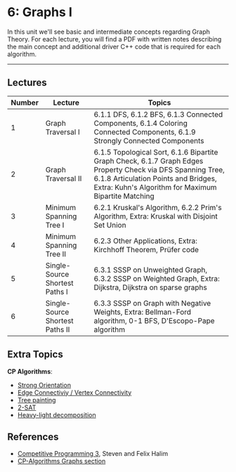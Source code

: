 # 6: Graphs I

In this unit we'll see basic and intermediate concepts regarding Graph Theory. For each lecture, you will find a PDF with written notes describing the main concept and additional driver C++ code that is required for each algorithm.

---

## Lectures

| Number | Lecture | Topics |
| ------ | ------- | ------ |
| 1  | Graph Traversal I  | 6.1.1 DFS, 6.1.2 BFS, 6.1.3 Connected Components, 6.1.4 Coloring Connected Components, 6.1.9 Strongly Connected Components |
| 2  | Graph Traversal II | 6.1.5 Topological Sort, 6.1.6 Bipartite Graph Check, 6.1.7 Graph Edges Property Check via DFS Spanning Tree, 6.1.8 Articulation Points and Bridges, Extra: Kuhn's Algorithm for Maximum Bipartite Matching |
| 3  | Minimum Spanning Tree I | 6.2.1 Kruskal's Algorithm, 6.2.2 Prim's Algorithm, Extra: Kruskal with Disjoint Set Union |
| 4  | Minimum Spanning Tree II  |  6.2.3 Other Applications, Extra: Kirchhoff Theorem, Prüfer code |
| 5  | Single-Source Shortest Paths I | 6.3.1 SSSP on Unweighted Graph, 6.3.2 SSSP on Weighted Graph, Extra: Dijkstra, Dijkstra on sparse graphs  |
| 6  | Single-Source Shortest Paths II | 6.3.3 SSSP on Graph with Negative Weights, Extra: Bellman-Ford algorithm, 0-1 BFS, D'Escopo-Pape algorithm |

## Extra Topics

**CP Algorithms**:

- [Strong Orientation](https://cp-algorithms.com/graph/strong-orientation.html)
- [Edge Connectiviy / Vertex Connectivity](https://cp-algorithms.com/graph/edge_vertex_connectivity.html)
- [Tree painting](https://cp-algorithms.com/graph/tree_painting.html)
- [2-SAT](https://cp-algorithms.com/graph/2SAT.html)
- [Heavy-light decomposition](https://cp-algorithms.com/graph/hld.html)

## References

- [Competitive Programming 3](https://www.amazon.com/Competitive-Programming-3rd-Steven-Halim/dp/B00FG8MNN8), Steven and Felix Halim
- [CP-Algorithms Graphs section](https://cp-algorithms.com/)
